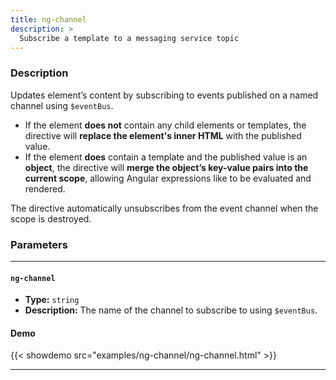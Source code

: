```yaml
---
title: ng-channel
description: >
  Subscribe a template to a messaging service topic
---
```


### Description

Updates element’s content by subscribing to events published on a named channel
using `$eventBus`.

- If the element **does not** contain any child elements or templates, the
  directive will **replace the element's inner HTML** with the published value.
- If the element **does** contain a template and the published value is an
  **object**, the directive will **merge the object’s key-value pairs into the
  current scope**, allowing Angular expressions like to be evaluated and
  rendered.

The directive automatically unsubscribes from the event channel when the scope
is destroyed.

### Parameters

---

#### `ng-channel`

- **Type:** `string`
- **Description:** The name of the channel to subscribe to using `$eventBus`.

#### Demo

{{< showdemo src="examples/ng-channel/ng-channel.html" >}}

---
